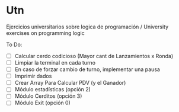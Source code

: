 # Utn
Ejercicios universitarios sobre logica de programación / University exercises on programming logic

To Do:
- [ ] Calcular cerdo codicioso (Mayor cant de Lanzamientos x Ronda)
- [ ] Limpiar la terminal en cada turno
- [ ] En caso de forzar cambio de turno, implementar una pausa
- [ ] Imprimir dados
- [ ] Crear Array Para Calcular PDV (y el Ganador)
- [ ] Módulo estadísticas (opción 2)
- [ ] Módulo Cerditos (opción 3)
- [ ] Módulo Exit (opción 0)